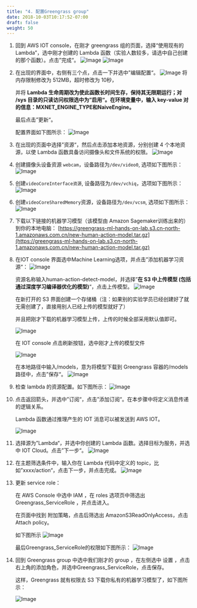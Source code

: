 ```yaml
---
title: "4. 配置Greengrass group"
date: 2018-10-03T10:17:52-07:00
draft: false
weight: 50
---
```

1.	回到 AWS IOT console，在刚才 greengrass 组的页面，选择“使用现有的Lambda”，选中刚才创建的 Lambda 函数（实验人数较多，请选中自己创建的那个函数）。点击”完成“。
    ![Image](/images/png/22.png)
    ![Image](/images/png/23.png)

2. 在出现的界面中，右侧有三个点，点击一下并选中”编辑配置“。
    ![Image](/images/png/24.png)
    将内存限制修改为 512MB，超时修改为 10秒，
    
    并将 **Lambda 生命周期改为使此函数长时间生存，保持其无限期运行；对 /sys 目录的只读访问权限选中为”启用“。在环境变量中，输入 key-value 对的信息：MXNET_ENGINE_TYPE和NaiveEngine。**
    
    最后点击”更新“。
    
    配置界面如下图所示：
    ![Image](/images/png/25.png)

3. 在出现的页面中选择”资源“，然后点击添加本地资源，分别创建 4 个本地资源，以使 Lambda 函数具备访问摄像头和文件系统的权限。
    ![Image](/images/png/26.png)

4. 创建摄像头设备资源 `webcam`，设备路径为`/dev/video0`, 选项如下图所示：
    ![Image](/images/png/27.png)

5. 创建`videoCoreInterface资源`, 设备路径为`/dev/vchiq`，选项如下图所示：
    ![Image](/images/png/28.png)

6. 创建`videoCoreSharedMemory`资源，设备路径为`/dev/vcsm`, 选项如下图所示： 
    ![Image](/images/png/29.png)

7. 下载以下链接的机器学习模型（该模型由 Amazon Sagemaker训练出来的）到你的本地电脑：
[https://greengrass-ml-hands-on-lab.s3.cn-north-1.amazonaws.com.cn/new-human-action-model.tar.gz](https://greengrass-ml-hands-on-lab.s3.cn-north-1.amazonaws.com.cn/new-human-action-model.tar.gz)

8. 在IOT console 界面选中Machine Learning选项，并点击”添加机器学习资源“：
    ![Image](/images/png/30.png)

    资源名称输入human-action-detect-model，并选择”**在 S3 中上传模型 (包括通过深度学习编译器优化的模型)**“，点击上传模型。
    ![Image](/images/png/31.png)

    在新打开的 S3 界面创建一个存储桶（注：如果别的实验学员已经创建好了就无需创建了，直接用别人已经上传的模型就好了）
    
    并且把刚才下载的机器学习模型上传，上传的时候全部采用默认值即可。

    ![Image](/images/png/32.png)

    在 IOT console 点击刷新按钮，选中刚才上传的模型文件

    ![Image](/images/png/33.png)

    在本地路径中输入/models，意为将模型下载到 Greengrass 容器的/models 路径中，点击”保存“。
    ![Image](/images/png/34.png)

9. 检查 lambda 的资源配置。如下图所示：
    ![Image](/images/png/35.png)

10. 点击返回箭头，并选中”订阅“，点击”添加订阅“。在本步骤中将定义消息传递的逻辑关系。

    Lambda 函数通过推理产生的 IOT 消息可以被发送到 AWS IOT。

    ![Image](/images/png/36.png)

11. 选择源为”Lambda“，并选中你创建的 Lambda 函数。选择目标为服务，并选中 IOT Cloud。点击”下一步“。
    ![Image](/images/png/37.png)

12. 在主题筛选条件中，输入你在 Lambda 代码中定义的 topic，比如”xxxx/action“，点击下一步，并点击完成。
    ![Image](/images/png/38.png)

13. 更新 service role：

    在 AWS Console 中选中 IAM ，在 roles 选项页中筛选出 Greengrass_ServiceRole ，并点击进入。
    
    在页面中找到 附加策略，点击后筛选出 AmazonS3ReadOnlyAccess，点击Attach policy。
    
    如下图所示
    ![Image](/images/png/39.png)
    
    最后Greengrass_ServiceRole的权限如下图所示：
    ![Image](/images/png/40.png)

14. 回到 Greengrass group 中选中我们刚才的 group ，在左侧选中 设置 ，点击右上角的添加角色，并选中Greengrass_ServiceRole，点击保存。

    这样，Greengrass 就有权限去 S3 下载你私有的机器学习模型了，如下图所示：

    ![Image](/images/png/41.png)